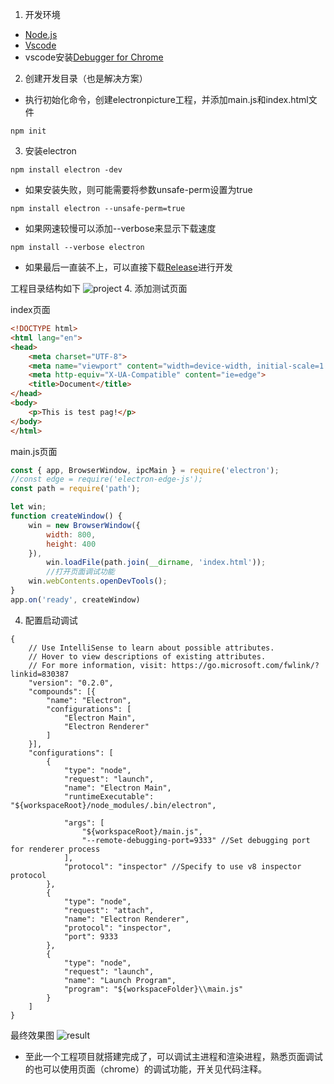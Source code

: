 1. 开发环境
- [Node.js](https://nodejs.org/en/)
- [Vscode](https://code.visualstudio.com/)
- vscode安装[Debugger for Chrome](https://marketplace.visualstudio.com/items?itemName=msjsdiag.debugger-for-chrome)
2. 创建开发目录（也是解决方案）
- 执行初始化命令，创建electronpicture工程，并添加main.js和index.html文件
```
npm init
```
3. 安装electron
```
npm install electron -dev 
```
- 如果安装失败，则可能需要将参数unsafe-perm设置为true
```
npm install electron --unsafe-perm=true
```
- 如果网速较慢可以添加--verbose来显示下载速度
```
npm install --verbose electron
```
- 如果最后一直装不上，可以直接下载[Release](https://github.com/electron/electron/releases)进行开发  

工程目录结构如下
![project](https://www.cnblogs.com/images/cnblogs_com/ants_double/1413361/o_000.jpg "工程目录")
4. 添加测试页面  

 index页面
``` html
<!DOCTYPE html>
<html lang="en">
<head>
    <meta charset="UTF-8">
    <meta name="viewport" content="width=device-width, initial-scale=1.0">
    <meta http-equiv="X-UA-Compatible" content="ie=edge">
    <title>Document</title>
</head>
<body>
    <p>This is test pag!</p>
</body>
</html>
```  
main.js页面
``` javascript
const { app, BrowserWindow, ipcMain } = require('electron');
//const edge = require('electron-edge-js');
const path = require('path');

let win;
function createWindow() {
    win = new BrowserWindow({
        width: 800,
        height: 400
    }),
        win.loadFile(path.join(__dirname, 'index.html'));
        //打开页面调试功能
    win.webContents.openDevTools();
}
app.on('ready', createWindow)
```
4. 配置启动调试
```
{
    // Use IntelliSense to learn about possible attributes.
    // Hover to view descriptions of existing attributes.
    // For more information, visit: https://go.microsoft.com/fwlink/?linkid=830387
    "version": "0.2.0",
    "compounds": [{
        "name": "Electron",
        "configurations": [
            "Electron Main",
            "Electron Renderer"
        ]
    }],
    "configurations": [
        {
            "type": "node",
            "request": "launch",
            "name": "Electron Main",
            "runtimeExecutable": "${workspaceRoot}/node_modules/.bin/electron",

            "args": [
                "${workspaceRoot}/main.js",
                "--remote-debugging-port=9333" //Set debugging port for renderer process
            ],
            "protocol": "inspector" //Specify to use v8 inspector protocol
        },
        {
            "type": "node",
            "request": "attach",
            "name": "Electron Renderer",
            "protocol": "inspector",
            "port": 9333
        },
        {
            "type": "node",
            "request": "launch",
            "name": "Launch Program",
            "program": "${workspaceFolder}\\main.js"
        }
    ]
}
```
最终效果图
![result](https://www.cnblogs.com/images/cnblogs_com/ants_double/1413361/o_001.jpg "最终效果图") 
- 至此一个工程项目就搭建完成了，可以调试主进程和渲染进程，熟悉页面调试的也可以使用页面（chrome）的调试功能，开关见代码注释。